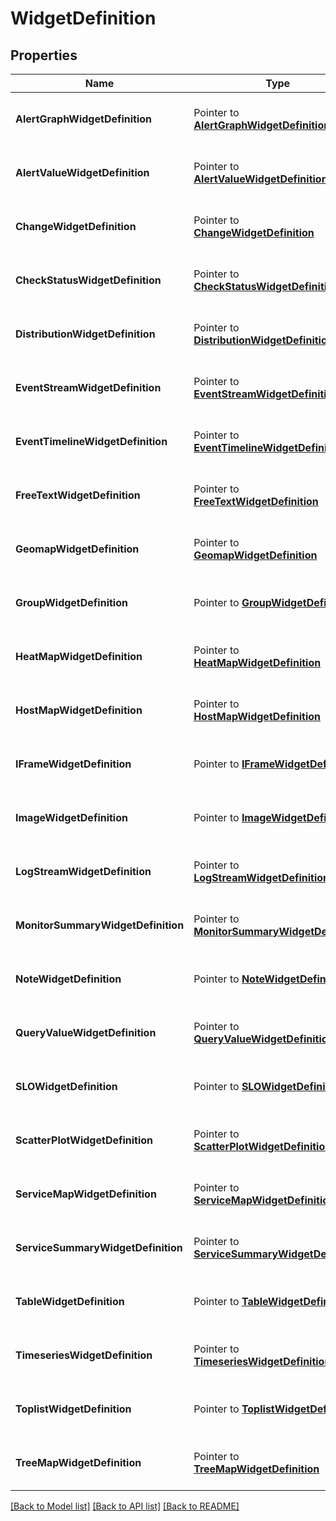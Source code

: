 # WidgetDefinition

## Properties

Name | Type | Description | Notes
---- | ---- | ----------- | ------
**AlertGraphWidgetDefinition** | Pointer to [**AlertGraphWidgetDefinition**](AlertGraphWidgetDefinition.md) | A pointer to the appropriate element. |
**AlertValueWidgetDefinition** | Pointer to [**AlertValueWidgetDefinition**](AlertValueWidgetDefinition.md) | A pointer to the appropriate element. |
**ChangeWidgetDefinition** | Pointer to [**ChangeWidgetDefinition**](ChangeWidgetDefinition.md) | A pointer to the appropriate element. |
**CheckStatusWidgetDefinition** | Pointer to [**CheckStatusWidgetDefinition**](CheckStatusWidgetDefinition.md) | A pointer to the appropriate element. |
**DistributionWidgetDefinition** | Pointer to [**DistributionWidgetDefinition**](DistributionWidgetDefinition.md) | A pointer to the appropriate element. |
**EventStreamWidgetDefinition** | Pointer to [**EventStreamWidgetDefinition**](EventStreamWidgetDefinition.md) | A pointer to the appropriate element. |
**EventTimelineWidgetDefinition** | Pointer to [**EventTimelineWidgetDefinition**](EventTimelineWidgetDefinition.md) | A pointer to the appropriate element. |
**FreeTextWidgetDefinition** | Pointer to [**FreeTextWidgetDefinition**](FreeTextWidgetDefinition.md) | A pointer to the appropriate element. |
**GeomapWidgetDefinition** | Pointer to [**GeomapWidgetDefinition**](GeomapWidgetDefinition.md) | A pointer to the appropriate element. |
**GroupWidgetDefinition** | Pointer to [**GroupWidgetDefinition**](GroupWidgetDefinition.md) | A pointer to the appropriate element. |
**HeatMapWidgetDefinition** | Pointer to [**HeatMapWidgetDefinition**](HeatMapWidgetDefinition.md) | A pointer to the appropriate element. |
**HostMapWidgetDefinition** | Pointer to [**HostMapWidgetDefinition**](HostMapWidgetDefinition.md) | A pointer to the appropriate element. |
**IFrameWidgetDefinition** | Pointer to [**IFrameWidgetDefinition**](IFrameWidgetDefinition.md) | A pointer to the appropriate element. |
**ImageWidgetDefinition** | Pointer to [**ImageWidgetDefinition**](ImageWidgetDefinition.md) | A pointer to the appropriate element. |
**LogStreamWidgetDefinition** | Pointer to [**LogStreamWidgetDefinition**](LogStreamWidgetDefinition.md) | A pointer to the appropriate element. |
**MonitorSummaryWidgetDefinition** | Pointer to [**MonitorSummaryWidgetDefinition**](MonitorSummaryWidgetDefinition.md) | A pointer to the appropriate element. |
**NoteWidgetDefinition** | Pointer to [**NoteWidgetDefinition**](NoteWidgetDefinition.md) | A pointer to the appropriate element. |
**QueryValueWidgetDefinition** | Pointer to [**QueryValueWidgetDefinition**](QueryValueWidgetDefinition.md) | A pointer to the appropriate element. |
**SLOWidgetDefinition** | Pointer to [**SLOWidgetDefinition**](SLOWidgetDefinition.md) | A pointer to the appropriate element. |
**ScatterPlotWidgetDefinition** | Pointer to [**ScatterPlotWidgetDefinition**](ScatterPlotWidgetDefinition.md) | A pointer to the appropriate element. |
**ServiceMapWidgetDefinition** | Pointer to [**ServiceMapWidgetDefinition**](ServiceMapWidgetDefinition.md) | A pointer to the appropriate element. |
**ServiceSummaryWidgetDefinition** | Pointer to [**ServiceSummaryWidgetDefinition**](ServiceSummaryWidgetDefinition.md) | A pointer to the appropriate element. |
**TableWidgetDefinition** | Pointer to [**TableWidgetDefinition**](TableWidgetDefinition.md) | A pointer to the appropriate element. |
**TimeseriesWidgetDefinition** | Pointer to [**TimeseriesWidgetDefinition**](TimeseriesWidgetDefinition.md) | A pointer to the appropriate element. |
**ToplistWidgetDefinition** | Pointer to [**ToplistWidgetDefinition**](ToplistWidgetDefinition.md) | A pointer to the appropriate element. |
**TreeMapWidgetDefinition** | Pointer to [**TreeMapWidgetDefinition**](TreeMapWidgetDefinition.md) | A pointer to the appropriate element. |


[[Back to Model list]](../README.md#documentation-for-models) [[Back to API list]](../README.md#documentation-for-api-endpoints) [[Back to README]](../README.md)


